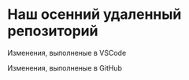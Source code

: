 # Наш осенний удаленный репозиторий

Изменения, выполненые в VSCode

Изменения, выполненые в GitHub
